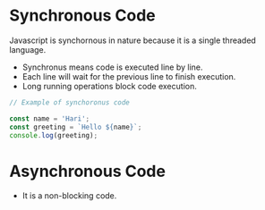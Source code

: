 # Synchronous Code
Javascript is synchornous in nature because it is a single threaded language. 
+ Synchronus means code is executed line by line.
+ Each line will wait for the previous line to finish execution.
+ Long running operations block code execution. 

```js
// Example of synchoronus code 

const name = 'Hari';
const greeting = `Hello ${name}`;
console.log(greeting);
```

# Asynchronous Code

+ It is a non-blocking code.
